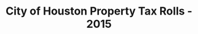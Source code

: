 ---
schema: default
title: City of Houston Property Tax Rolls - 2015
organization: City of Houston
notes: >-
  Rehosted from
  http://data.houstontx.gov/dataset/city-of-houston-property-tax-rolls-by-year
  on 4/22/2019.
resources:
  - name: City of Houston Property Tax Rolls - Meta Data
    url: >-
      https://uchicago.box.com/shared/static/xx5h361iwnameetl5ytl0kubumi7i4eq.xlsx
    format: 'xlsx'
  - name: City of Houston Property Tax Rolls - 2015
    url: >-
      https://uchicago.box.com/shared/static/9mvec38tr2u2o2a78xufk02cr51yggoa.xlsx
    format: 'xlsx'
license: ''
category:
  - Budget / Finance
maintainer: Ben Fogarty
maintainer_email: ben.t.fogarty@gmail.com
---